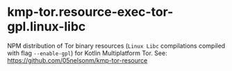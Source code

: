# kmp-tor.resource-exec-tor-gpl.linux-libc

NPM distribution of Tor binary resources (`Linux Libc` compilations compiled with flag `--enable-gpl`) 
for Kotlin Multiplatform Tor. See: https://github.com/05nelsonm/kmp-tor-resource
